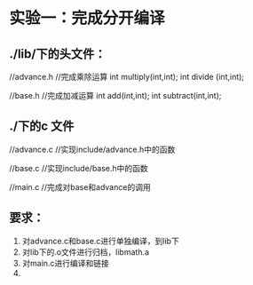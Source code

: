 # 实验一：完成分开编译

## ./lib/下的头文件：
//advance.h
//完成乘除运算
int multiply(int,int);
int divide (int,int);

//base.h
//完成加减运算
int add(int,int);
int subtract(int,int);

## ./下的c 文件
//advance.c
//实现include/advance.h中的函数

//base.c
//实现include/base.h中的函数

//main.c
//完成对base和advance的调用

## 要求：
1. 对advance.c和base.c进行单独编译，到lib下
2. 对lib下的.o文件进行归档，libmath.a
3. 对main.c进行编译和链接
4. 
